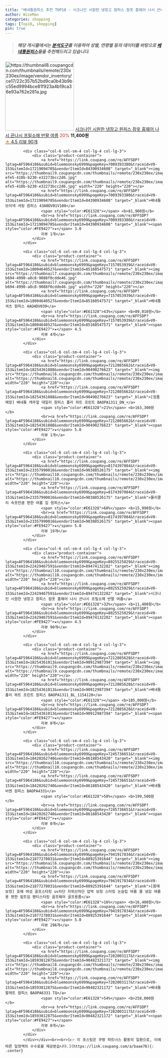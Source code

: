 ```yaml
---
title: "베네통원피스 추천 TOP10 - 시크나인 시원한 냉장고 원피스 잠옷 홈웨어 나시 끈나시 프릴소매 반팔 여름"
author: WiseMan
categories: shopping
tags: [Top10, shopping]
pin: true
---
```


> ##### 해당 게시물에서는 [**분석도구**](https://itemscout.io/)를 이용하여 **성별**, **연령별** 등의 데이터를 바탕으로 [**베네통원피스**](https://link.coupang.com/a/baae76)들을 추천해드리고 있습니다.
<div class="container"><div class="row">
            <div class="col-6 col-sm-4 col-lg-4 col-lg-3">
                <div class="product-container">
                    <a href="https://link.coupang.com/re/AFFSDP?lptag=AF5964186&subid=bluemoonsky6999&pageKey=8025525029&traceid=V0-153&itemId=22429467555&vendorItemId=89474132603" target="_blank"><img src="https://thumbnail8.coupangcdn.com/thumbnails/remote/230x230ex/image/vendor_inventory/ce17/22c357b52bd9ca0b43b9bc55ed9994bce81f923a4b19ca36e93a762e281a.jpg" alt="https://thumbnail8.coupangcdn.com/thumbnails/remote/230x230ex/image/vendor_inventory/ce17/22c357b52bd9ca0b43b9bc55ed9994bce81f923a4b19ca36e93a762e281a.jpg" width="220" height="220"></a>
                    <a href="https://link.coupang.com/re/AFFSDP?lptag=AF5964186&subid=bluemoonsky6999&pageKey=8025525029&traceid=V0-153&itemId=22429467555&vendorItemId=89474132603" target="_blank">시크나인 시원한 냉장고 원피스 잠옷 홈웨어 나시 끈나시 프릴소매 반팔 여름</a>
                    <span style="color:#E61328">20%</span> <b>11,400원</b>
                    <br><a href="https://link.coupang.com/re/AFFSDP?lptag=AF5964186&subid=bluemoonsky6999&pageKey=8025525029&traceid=V0-153&itemId=22429467555&vendorItemId=89474132603" target="_blank"><span style="color:#FE9427">★</span> 4.5
                    리뷰 90개</a>
                </div>
            </div>
            
            <div class="col-6 col-sm-4 col-lg-4 col-lg-3">
                <div class="product-container">
                    <a href="https://link.coupang.com/re/AFFSDP?lptag=AF5964186&subid=bluemoonsky6999&pageKey=7009393380&traceid=V0-153&itemId=17219094705&vendorItemId=84390934608" target="_blank"><img src="https://thumbnail9.coupangcdn.com/thumbnails/remote/230x230ex/image/retail/images/2022/12/20/14/8/595c398d-efe5-410b-b230-e32273bcc2d6.jpg" alt="https://thumbnail9.coupangcdn.com/thumbnails/remote/230x230ex/image/retail/images/2022/12/20/14/8/595c398d-efe5-410b-b230-e32273bcc2d6.jpg" width="220" height="220"></a>
                    <a href="https://link.coupang.com/re/AFFSDP?lptag=AF5964186&subid=bluemoonsky6999&pageKey=7009393380&traceid=V0-153&itemId=17219094705&vendorItemId=84390934608" target="_blank">베네통 브이넥 셔링 원피스 43A0DV01V100</a>
                    <span style="color:#E61328"></span> <b>81,900원</b>
                    <br><a href="https://link.coupang.com/re/AFFSDP?lptag=AF5964186&subid=bluemoonsky6999&pageKey=7009393380&traceid=V0-153&itemId=17219094705&vendorItemId=84390934608" target="_blank"><span style="color:#FE9427">★</span> 3.0
                    리뷰 1개</a>
                </div>
            </div>
            
            <div class="col-6 col-sm-4 col-lg-4 col-lg-3">
                <div class="product-container">
                    <a href="https://link.coupang.com/re/AFFSDP?lptag=AF5964186&subid=bluemoonsky6999&pageKey=7157053939&traceid=V0-153&itemId=18004640527&vendorItemId=85160547571" target="_blank"><img src="https://thumbnail7.coupangcdn.com/thumbnails/remote/230x230ex/image/retail/images/2023/02/23/18/1/5ce0030c-b694-4990-a0c8-9088f0cdde46.jpg" alt="https://thumbnail7.coupangcdn.com/thumbnails/remote/230x230ex/image/retail/images/2023/02/23/18/1/5ce0030c-b694-4990-a0c8-9088f0cdde46.jpg" width="220" height="220"></a>
                    <a href="https://link.coupang.com/re/AFFSDP?lptag=AF5964186&subid=bluemoonsky6999&pageKey=7157053939&traceid=V0-153&itemId=18004640527&vendorItemId=85160547571" target="_blank">베네통 셔츠 원피스 4AGHDV039</a>
                    <span style="color:#E61328">43%</span> <b>89,010원</b>
                    <br><a href="https://link.coupang.com/re/AFFSDP?lptag=AF5964186&subid=bluemoonsky6999&pageKey=7157053939&traceid=V0-153&itemId=18004640527&vendorItemId=85160547571" target="_blank"><span style="color:#FE9427">★</span> 4.5
                    리뷰 4개</a>
                </div>
            </div>
            
            <div class="col-6 col-sm-4 col-lg-4 col-lg-3">
                <div class="product-container">
                    <a href="https://link.coupang.com/re/AFFSDP?lptag=AF5964186&subid=bluemoonsky6999&pageKey=7212085662&traceid=V0-153&itemId=18254361088&vendorItemId=90490276623" target="_blank"><img src="https://thumbnail6.coupangcdn.com/thumbnails/remote/230x230ex/image/vendor_inventory/2298/13312c6ab5383f6b488a62eb37a6e5abbf6be78264c7c92a909528d0792c.jpg" alt="https://thumbnail6.coupangcdn.com/thumbnails/remote/230x230ex/image/vendor_inventory/2298/13312c6ab5383f6b488a62eb37a6e5abbf6be78264c7c92a909528d0792c.jpg" width="220" height="220"></a>
                    <a href="https://link.coupang.com/re/AFFSDP?lptag=AF5964186&subid=bluemoonsky6999&pageKey=7212085662&traceid=V0-153&itemId=18254361088&vendorItemId=90490276623" target="_blank">[정품매장] 베네통 캐주얼 데일리 원피스 폴리 하트 프린트 BAOPA1311_DN_</a>
                    <span style="color:#E61328">21%</span> <b>163,300원</b>
                    <br><a href="https://link.coupang.com/re/AFFSDP?lptag=AF5964186&subid=bluemoonsky6999&pageKey=7212085662&traceid=V0-153&itemId=18254361088&vendorItemId=90490276623" target="_blank"><span style="color:#FE9427">★</span> 5.0
                    리뷰 1개</a>
                </div>
            </div>
            
            <div class="col-6 col-sm-4 col-lg-4 col-lg-3">
                <div class="product-container">
                    <a href="https://link.coupang.com/re/AFFSDP?lptag=AF5964186&subid=bluemoonsky6999&pageKey=8174397084&traceid=V0-153&itemId=23357990016&vendorItemId=90388526175" target="_blank"><img src="https://thumbnail10.coupangcdn.com/thumbnails/remote/230x230ex/image/vendor_inventory/f69f/d2cded6cab5f4b6aa6a1a8670ce8e43091b87efc571a632708f7326c3999.jpg" alt="https://thumbnail10.coupangcdn.com/thumbnails/remote/230x230ex/image/vendor_inventory/f69f/d2cded6cab5f4b6aa6a1a8670ce8e43091b87efc571a632708f7326c3999.jpg" width="220" height="220"></a>
                    <a href="https://link.coupang.com/re/AFFSDP?lptag=AF5964186&subid=bluemoonsky6999&pageKey=8174397084&traceid=V0-153&itemId=23357990016&vendorItemId=90388526175" target="_blank">몰리콜리 속옷만큼 편한 여름 집 원피스</a>
                    <span style="color:#E61328">60%</span> <b>15,990원</b>
                    <br><a href="https://link.coupang.com/re/AFFSDP?lptag=AF5964186&subid=bluemoonsky6999&pageKey=8174397084&traceid=V0-153&itemId=23357990016&vendorItemId=90388526175" target="_blank"><span style="color:#FE9427">★</span> 5.0
                    리뷰 19개</a>
                </div>
            </div>
            
            <div class="col-6 col-sm-4 col-lg-4 col-lg-3">
                <div class="product-container">
                    <a href="https://link.coupang.com/re/AFFSDP?lptag=AF5964186&subid=bluemoonsky6999&pageKey=8025525029&traceid=V0-153&itemId=22429467591&vendorItemId=89474132282" target="_blank"><img src="https://thumbnail10.coupangcdn.com/thumbnails/remote/230x230ex/image/vendor_inventory/3fb5/7df83449077009a44171489bcc304495a27d5d56774ac71e71068c35dbbb.jpg" alt="https://thumbnail10.coupangcdn.com/thumbnails/remote/230x230ex/image/vendor_inventory/3fb5/7df83449077009a44171489bcc304495a27d5d56774ac71e71068c35dbbb.jpg" width="220" height="220"></a>
                    <a href="https://link.coupang.com/re/AFFSDP?lptag=AF5964186&subid=bluemoonsky6999&pageKey=8025525029&traceid=V0-153&itemId=22429467591&vendorItemId=89474132282" target="_blank">시크나인 시원한 냉장고 원피스 잠옷 홈웨어 나시 끈나시 프릴소매 반팔 여름</a>
                    <span style="color:#E61328">32%</span> <b>11,400원</b>
                    <br><a href="https://link.coupang.com/re/AFFSDP?lptag=AF5964186&subid=bluemoonsky6999&pageKey=8025525029&traceid=V0-153&itemId=22429467591&vendorItemId=89474132282" target="_blank"><span style="color:#FE9427">★</span> 4.5
                    리뷰 90개</a>
                </div>
            </div>
            
            <div class="col-6 col-sm-4 col-lg-4 col-lg-3">
                <div class="product-container">
                    <a href="https://link.coupang.com/re/AFFSDP?lptag=AF5964186&subid=bluemoonsky6999&pageKey=7212085628&traceid=V0-153&itemId=18254361013&vendorItemId=90912987394" target="_blank"><img src="https://thumbnail9.coupangcdn.com/thumbnails/remote/230x230ex/image/vendor_inventory/3192/7f7e56323741fc27dd8de2d494a7adc8c118d3ba7a28e92e393aa9d77675.jpg" alt="https://thumbnail9.coupangcdn.com/thumbnails/remote/230x230ex/image/vendor_inventory/3192/7f7e56323741fc27dd8de2d494a7adc8c118d3ba7a28e92e393aa9d77675.jpg" width="220" height="220"></a>
                    <a href="https://link.coupang.com/re/AFFSDP?lptag=AF5964186&subid=bluemoonsky6999&pageKey=7212085628&traceid=V0-153&itemId=18254361013&vendorItemId=90912987394" target="_blank">베네통 폴리 하트 프린트 원피스 BAOPA1311_BL_1154120</a>
                    <span style="color:#E61328"></span> <b>185,000원</b>
                    <br><a href="https://link.coupang.com/re/AFFSDP?lptag=AF5964186&subid=bluemoonsky6999&pageKey=7212085628&traceid=V0-153&itemId=18254361013&vendorItemId=90912987394" target="_blank"><span style="color:#FE9427">★</span> 
                    리뷰 0개</a>
                </div>
            </div>
            
            <div class="col-6 col-sm-4 col-lg-4 col-lg-3">
                <div class="product-container">
                    <a href="https://link.coupang.com/re/AFFSDP?lptag=AF5964186&subid=bluemoonsky6999&pageKey=7245736651&traceid=V0-153&itemId=18420262740&vendorItemId=86188543420" target="_blank"><img src="https://thumbnail10.coupangcdn.com/thumbnails/remote/230x230ex/image/vendor_inventory/b052/2d72a2cfcd48aae4ad8ad18cf6d6d6a19062f5df159ee0029337b876fb08.jpg" alt="https://thumbnail10.coupangcdn.com/thumbnails/remote/230x230ex/image/vendor_inventory/b052/2d72a2cfcd48aae4ad8ad18cf6d6d6a19062f5df159ee0029337b876fb08.jpg" width="220" height="220"></a>
                    <a href="https://link.coupang.com/re/AFFSDP?lptag=AF5964186&subid=bluemoonsky6999&pageKey=7245736651&traceid=V0-153&itemId=18420262740&vendorItemId=86188543420" target="_blank">베네통 비엔 원피스 BAOPA4331</a>
                    <span style="color:#E61328">58%</span> <b>199,500원</b>
                    <br><a href="https://link.coupang.com/re/AFFSDP?lptag=AF5964186&subid=bluemoonsky6999&pageKey=7245736651&traceid=V0-153&itemId=18420262740&vendorItemId=86188543420" target="_blank"><span style="color:#FE9427">★</span> 
                    리뷰 0개</a>
                </div>
            </div>
            
            <div class="col-6 col-sm-4 col-lg-4 col-lg-3">
                <div class="product-container">
                    <a href="https://link.coupang.com/re/AFFSDP?lptag=AF5964186&subid=bluemoonsky6999&pageKey=7941917834&traceid=V0-153&itemId=21877278031&vendorItemId=88925391644" target="_blank"><img src="https://thumbnail6.coupangcdn.com/thumbnails/remote/230x230ex/image/vendor_inventory/5534/c01e8e8a5224a44fc451abc840ad9f869b9e5c2c2733b3b56600d435b012.jpg" alt="https://thumbnail6.coupangcdn.com/thumbnails/remote/230x230ex/image/vendor_inventory/5534/c01e8e8a5224a44fc451abc840ad9f869b9e5c2c2733b3b56600d435b012.jpg" width="220" height="220"></a>
                    <a href="https://link.coupang.com/re/AFFSDP?lptag=AF5964186&subid=bluemoonsky6999&pageKey=7941917834&traceid=V0-153&itemId=21877278031&vendorItemId=88925391644" target="_blank">[몸매보정] 호해 여성 골프스타킹 uv차단 자외선차단 압박 보정 스타킹 논슬립 여름 쿨 냉감 여름용 편한 밑트임 팬티스타킹 골프웨어 골프용품</a>
                    <span style="color:#E61328">16%</span> <b>16,400원</b>
                    <br><a href="https://link.coupang.com/re/AFFSDP?lptag=AF5964186&subid=bluemoonsky6999&pageKey=7941917834&traceid=V0-153&itemId=21877278031&vendorItemId=88925391644" target="_blank"><span style="color:#FE9427">★</span> 5.0
                    리뷰 296개</a>
                </div>
            </div>
            
            <div class="col-6 col-sm-4 col-lg-4 col-lg-3">
                <div class="product-container">
                    <a href="https://link.coupang.com/re/AFFSDP?lptag=AF5964186&subid=bluemoonsky6999&pageKey=7282003117&traceid=V0-153&itemId=18593812875&vendorItemId=90482321172" target="_blank"><img src="https://thumbnail8.coupangcdn.com/thumbnails/remote/230x230ex/image/vendor_inventory/6f9c/efe4437787750254b19047965d25fef7111aa7fdc0f891fbd95222b2535e.jpg" alt="https://thumbnail8.coupangcdn.com/thumbnails/remote/230x230ex/image/vendor_inventory/6f9c/efe4437787750254b19047965d25fef7111aa7fdc0f891fbd95222b2535e.jpg" width="220" height="220"></a>
                    <a href="https://link.coupang.com/re/AFFSDP?lptag=AF5964186&subid=bluemoonsky6999&pageKey=7282003117&traceid=V0-153&itemId=18593812875&vendorItemId=90482321172" target="_blank">베네통 팔레트 원피스 BAOPA6331 TQ</a>
                    <span style="color:#E61328">54%</span> <b>258,000원</b>
                    <br><a href="https://link.coupang.com/re/AFFSDP?lptag=AF5964186&subid=bluemoonsky6999&pageKey=7282003117&traceid=V0-153&itemId=18593812875&vendorItemId=90482321172" target="_blank"><span style="color:#FE9427">★</span> 
                    리뷰 0개</a>
                </div>
            </div>
            </div></div><br><br>[👉 이 포스팅은 쿠팡 파트너스 활동의 일환으로, 이에 따른 일정액의 수수료를 제공받습니다.](https://link.coupang.com/a/baae76){: .center}